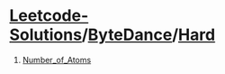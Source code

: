 # [Leetcode-Solutions](./../..)/[ByteDance](./..)/[Hard](./)
1. [Number_of_Atoms](./Number_of_Atoms.md)
